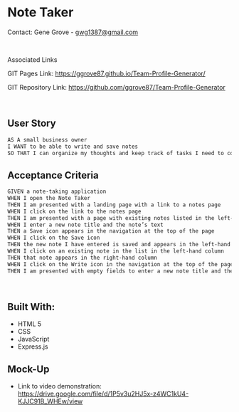 # Note Taker

Contact: Gene Grove - gwg1387@gmail.com

<br>

Associated Links

GIT Pages Link: https://ggrove87.github.io/Team-Profile-Generator/

GIT Repository Link: https://github.com/ggrove87/Team-Profile-Generator

<br>

## User Story

```md
AS A small business owner
I WANT to be able to write and save notes
SO THAT I can organize my thoughts and keep track of tasks I need to complete
```

## Acceptance Criteria

```md
GIVEN a note-taking application
WHEN I open the Note Taker
THEN I am presented with a landing page with a link to a notes page
WHEN I click on the link to the notes page
THEN I am presented with a page with existing notes listed in the left-hand column, plus empty fields to enter a new note title and the note’s text in the right-hand column
WHEN I enter a new note title and the note’s text
THEN a Save icon appears in the navigation at the top of the page
WHEN I click on the Save icon
THEN the new note I have entered is saved and appears in the left-hand column with the other existing notes
WHEN I click on an existing note in the list in the left-hand column
THEN that note appears in the right-hand column
WHEN I click on the Write icon in the navigation at the top of the page
THEN I am presented with empty fields to enter a new note title and the note’s text in the right-hand column
```


<br>

## Built With:

* HTML 5
* CSS
* JavaScript
* Express.js


## Mock-Up


* Link to video demonstration: https://drive.google.com/file/d/1P5v3u2HJ5x-z4WC1kU4-KJJC91B_WHEw/view